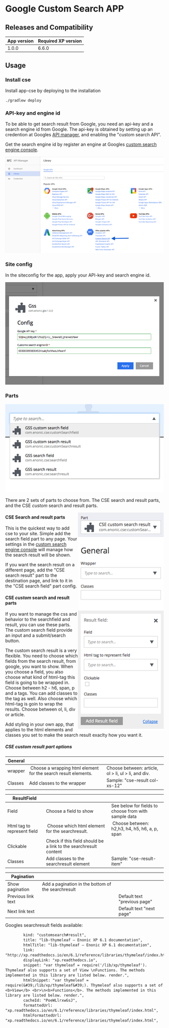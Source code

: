 # Google Custom Search APP



## Releases and Compatibility

| App version | Required XP version |
| ----------- | ------------------- |
| 1.0.0 | 6.6.0 |


## Usage


### Install cse

Install app-cse by deploying to the installation

    ./gradlew deploy



### API-key and engine id

To be able to get search result from Google, you need an api-key and a search engine id from Google. The api-key is obtained by setting up an credention at Googles [API manager](https://console.developers.google.com), and enabling the "custom search API".

Get the search engine id by register an engine at Googles [custom search engine console](https://cse.google.com).

![Google Api manager as of 2. august 2016](doc/images/google-api-manager-4aug2016.png)



### Site config

In the siteconfig for the app, apply your API-key and search engine id.

![The app-cse site config](doc/images/siteConfig.png)


### Parts

![Behold the glorious parts](doc/images/partsInAList.png)

There are 2 sets of parts to choose from. The CSE search and result parts, and the CSE *custom* search and result parts.

<img style="float: right;" src="doc/images/searchResultOptionBonanza.png" title="Options bonanza: customise the search result">

#### CSE Search and result parts
This is the quickest way to add cse to your site. Simple add the search field part to any page. Your settings in the [custom search engine console](https://cse.google.com) will manage how the search result will be shown.

If you want the search result on a different page, add the "CSE search result" part to the destination page, and link to it in the "CSE search field" part config.

#### CSE *custom* search and result parts

If you want to manage the css and behavior to the searchfield and result, you can use these parts. The custom search field provide an input and a submit/search button.

The custom search result is a very flexible. You need to choose which fields from the search result, from google, you want to show. When you choose a field, you also choose what kind of html-tag this field is going to be wrapped in. Choose between h2 - h6, span, p and a tags. You can add classes to the tag as well. Also choose which html-tag is goin to wrap the results. Choose between ol, li, div or article.

Add styling in your own app, that applies to the html elements and classes you set to make the search result exaclty how you want it.

##### CSE *custom* result part options

| General | | |
| ---- | ----------- | ---- |
| wrapper | Choose a wrapping html element for the search result elements. | Choose between: article, ol > li, ul > li, and div. |
| Classes | Add classes to the wrapper | Sample: "cse-result col-xs-12"|

| ResultField | | |
| ---- | ----------- | ---- |
| Field | Choose a field to show | See below for fields to choose from with sample data |
| Html tag to represent field | Choose which html element for the searchresult. | Choose between: h2,h3, h4, h5, h6, a, p, span |
| Clickable | Check if this field should be a link to the searchresult content | |
| Classes | Add classes to the searchresult element | Sample: "cse-result-item" | |

| Pagination | | |
| ---- | ----------- | ---- |
| Show pagination | Add a pagination in the bottom of the searchresult | |
| Previous link text | | Default text "previous page" |
| Next link text | | Default text "next page" |

Googles searchresult fields available:

            kind: "customsearch#result",
            title: "lib-thymeleaf — Enonic XP 6.1 documentation",
            htmlTitle: "lib-thymeleaf — Enonic XP 6.1 documentation",
            link: "http://xp.readthedocs.io/en/6.1/reference/libraries/thymeleaf/index.html",
            displayLink: "xp.readthedocs.io",
            snippet: "var thymeleaf = require('/lib/xp/thymeleaf'). Thymeleaf also supports a set of View \nFunctions. The methods implemented in this library are listed below. render.",
            htmlSnippet: "var thymeleaf = require(&#39;/lib/xp/thymeleaf&#39;). Thymeleaf also supports a set of <b>View</b> <br>\n<b>Functions</b>. The methods implemented in this library are listed below. render.",
            cacheId: "PoeWLlrxwGsJ",
            formattedUrl: "xp.readthedocs.io/en/6.1/reference/libraries/thymeleaf/index.html",
            htmlFormattedUrl: "xp.readthedocs.io/en/6.1/reference/libraries/thymeleaf/index.html", 
